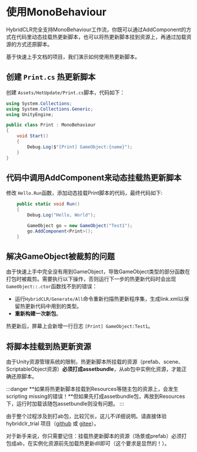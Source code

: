 
# 使用MonoBehaviour

HybridCLR完全支持MonoBehaviour工作流，你既可以通过AddComponent的方式在代码里动态挂载热更新脚本，也可以将热更新脚本挂到资源上，再通过加载资源的方式还原脚本。

基于快速上手文档的项目，我们演示如何使用热更新脚本。

## 创建 `Print.cs` 热更新脚本

创建 `Assets/HotUpdate/Print.cs`脚本，代码如下：

```csharp
using System.Collections;
using System.Collections.Generic;
using UnityEngine;

public class Print : MonoBehaviour
{
    void Start()
    {
        Debug.Log($"[Print] GameObject:{name}");   
    }
}
```

## 代码中调用AddComponent来动态挂载热更新脚本

修改 `Hello.Run`函数，添加动态挂载Print脚本的代码，最终代码如下:

```csharp
    public static void Run()
    {
        Debug.Log("Hello, World");

        GameObject go = new GameObject("Test1");
        go.AddComponent<Print>();
    }
```

## 解决GameObject被裁剪的问题

由于快速上手中完全没有用到GameObject，导致GameObject类型的部分函数在打包时被裁剪。需要执行以下操作，否则运行下一步的热更新代码时会出现`GameObject::.ctor`函数找不到的错误：

- 运行`HybridCLR/Generate/All`命令重新扫描热更新程序集，生成link.xml以保留热更新代码中用到的类型。
- **重新构建一次新包**。

热更新后，屏幕上会新增一行日志 `[Print] GameObject:Test1`。

## 将脚本挂载到热更新资源

由于Unity资源管理系统的限制，热更新脚本所挂载的资源（prefab、scene、ScriptableObject资源）**必须打成assetbundle**，从ab包中实例化资源，才能正确还原脚本。

:::danger
**如果将热更新脚本挂载到Resources等随主包的资源上，会发生scripting missing的错误！**但如果先打成assetbundle包，再放到Resources下，运行时加载该随包assetbundle则没有问题。
:::

由于整个过程涉及到打ab包，比较冗长，这儿不详细说明。请直接体验 hybridclr_trial 项目（[github](https://github.com/focus-creative-games/hybridclr_trial) 或 [gitee](https://gitee.com/focus-creative-games/hybridclr_trial)）。

对于新手来说，你只需要记住：挂载热更新脚本的资源（场景或prefab）必须打包成ab，在实例化资源前先加载热更新dll即可（这个要求是显然的！）。


